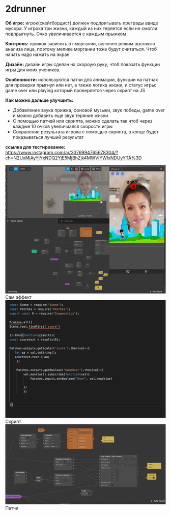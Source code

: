 # 2drunner

**Об игре:**
игрок(скейтбордист) должен подпригывать преграды ввиде мусора. У игрока три жизни, каждый из них теряется если не смогли подпрыгнуть. Очко увеличивается с каждым прыжком

**Контроль:**
прижок зависить от моргании, включен режим высокого анализа лица, поэтому мелике моргании тоже будут считаться. Чтоб начать надо нажать на экран

**Дизайн:** 
дизайн игры сделан на скороую руку, чтоб показать функции игры для моих учеников.

**Особенности:**
используются патчи для анимации, функции на патчах для проверки прыгнул или нет, а также логика жизни, и статус игры: game over или playing который проверяется через скрипт на JS

**Как можно дальше улучшить:**
* Добавление звука прижка, фоновой музыки, звук победы, game over и можно добавить еще звук теряние жизни
* С помощью патчей или скрипта, можно сделать так чтоб через каждые 10 очков увеличиался скорость игры
* Сохранение результата игрока с помощью скрипта, в конце будет показываться лучший результат 

**ссылка для тестирование:**
https://www.instagram.com/ar/3376994765678304/?ch=N2UxMjAyYjYxNDQ2YjE5MjBhZjk4MWViYWIxNDUyYTA%3D


![alt text](https://github.com/mustazhap/2drunner/blob/master/p001.png?raw=true)
Сам эффект
![alt text](https://github.com/mustazhap/2drunner/blob/master/p002.png?raw=true)
Скрипт
![alt text](https://github.com/mustazhap/2drunner/blob/master/p003.png?raw=true)
Патчи
